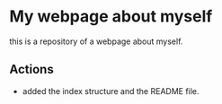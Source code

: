 # My webpage about myself

this is a repository of a webpage about myself.

## Actions

- added the index structure and the README file.